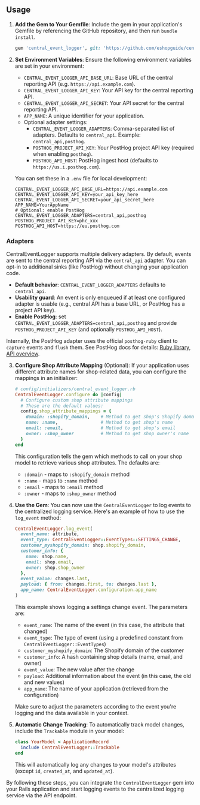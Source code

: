 ## Usage

1. **Add the Gem to Your Gemfile**: Include the gem in your application's Gemfile by referencing the GitHub repository, and then run `bundle install`.

   ```ruby
   gem 'central_event_logger', git: 'https://github.com/eshopguide/centralized-logging.git'
   ```

2. **Set Environment Variables**: Ensure the following environment variables are set in your environment:

   - `CENTRAL_EVENT_LOGGER_API_BASE_URL`: Base URL of the central reporting API (e.g. `https://api.example.com`).
   - `CENTRAL_EVENT_LOGGER_API_KEY`: Your API key for the central reporting API.
   - `CENTRAL_EVENT_LOGGER_API_SECRET`: Your API secret for the central reporting API.
   - `APP_NAME`: A unique identifier for your application.
   - Optional adapter settings:
     - `CENTRAL_EVENT_LOGGER_ADAPTERS`: Comma-separated list of adapters. Defaults to `central_api`. Example: `central_api,posthog`.
     - `POSTHOG_PROJECT_API_KEY`: Your PostHog project API key (required when enabling `posthog`).
     - `POSTHOG_API_HOST`: PostHog ingest host (defaults to `https://us.i.posthog.com`).

   You can set these in a `.env` file for local development:

   ```
   CENTRAL_EVENT_LOGGER_API_BASE_URL=https://api.example.com
   CENTRAL_EVENT_LOGGER_API_KEY=your_api_key_here
   CENTRAL_EVENT_LOGGER_API_SECRET=your_api_secret_here
   APP_NAME=YourAppName
   # Optional: enable PostHog
   CENTRAL_EVENT_LOGGER_ADAPTERS=central_api,posthog
   POSTHOG_PROJECT_API_KEY=phc_xxx
   POSTHOG_API_HOST=https://eu.posthog.com
   ```

### Adapters

CentralEventLogger supports multiple delivery adapters. By default, events are sent to the central reporting API via the `central_api` adapter. You can opt-in to additional sinks (like PostHog) without changing your application code.

- **Default behavior**: `CENTRAL_EVENT_LOGGER_ADAPTERS` defaults to `central_api`.
- **Usability guard**: An event is only enqueued if at least one configured adapter is usable (e.g., central API has a base URL, or PostHog has a project API key).
- **Enable PostHog**: set `CENTRAL_EVENT_LOGGER_ADAPTERS=central_api,posthog` and provide `POSTHOG_PROJECT_API_KEY` (and optionally `POSTHOG_API_HOST`).

Internally, the PostHog adapter uses the official `posthog-ruby` client to `capture` events and `flush` them. See PostHog docs for details: [Ruby library](https://posthog.com/docs/libraries/ruby), [API overview](https://posthog.com/docs/api).

3. **Configure Shop Attribute Mapping** (Optional): If your application uses different attribute names for shop-related data, you can configure the mappings in an initializer:

   ```ruby
   # config/initializers/central_event_logger.rb
   CentralEventLogger.configure do |config|
     # Configure custom shop attribute mappings
     # These are the default values:
     config.shop_attribute_mappings = {
       domain: :shopify_domain,    # Method to get shop's Shopify domain
       name: :name,                # Method to get shop's name
       email: :email,              # Method to get shop's email
       owner: :shop_owner          # Method to get shop owner's name
     }
   end
   ```

   This configuration tells the gem which methods to call on your shop model to retrieve various shop attributes. The defaults are:
   - `:domain` - maps to `:shopify_domain` method
   - `:name` - maps to `:name` method
   - `:email` - maps to `:email` method
   - `:owner` - maps to `:shop_owner` method

4. **Use the Gem**: You can now use the `CentralEventLogger` to log events to the centralized logging service. Here's an example of how to use the `log_event` method:

   ```ruby
   CentralEventLogger.log_event(
     event_name: attribute,
     event_type: CentralEventLogger::EventTypes::SETTINGS_CHANGE,
     customer_myshopify_domain: shop.shopify_domain,
     customer_info: {
       name: shop.name,
       email: shop.email,
       owner: shop.shop_owner
     },
     event_value: changes.last,
     payload: { from: changes.first, to: changes.last },
     app_name: CentralEventLogger.configuration.app_name
   )
   ```

   This example shows logging a settings change event. The parameters are:
   - `event_name`: The name of the event (in this case, the attribute that changed)
   - `event_type`: The type of event (using a predefined constant from `CentralEventLogger::EventTypes`)
   - `customer_myshopify_domain`: The Shopify domain of the customer
   - `customer_info`: A hash containing shop details (name, email, and owner)
   - `event_value`: The new value after the change
   - `payload`: Additional information about the event (in this case, the old and new values)
   - `app_name`: The name of your application (retrieved from the configuration)

   Make sure to adjust the parameters according to the event you're logging and the data available in your context.

5. **Automatic Change Tracking**: To automatically track model changes, include the `Trackable` module in your model:

   ```ruby
   class YourModel < ApplicationRecord
     include CentralEventLogger::Trackable
   end
   ```

   This will automatically log any changes to your model's attributes (except `id`, `created_at`, and `updated_at`).

By following these steps, you can integrate the `CentralEventLogger` gem into your Rails application and start logging events to the centralized logging service via the API endpoint.
